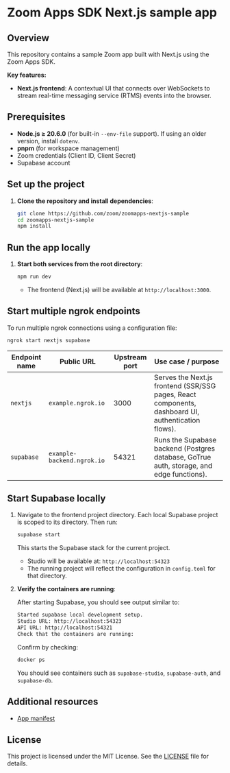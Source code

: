 # Zoom Apps SDK Next.js sample app

## Overview

This repository contains a sample Zoom app built with Next.js using the Zoom Apps SDK.

**Key features:**

* **Next.js frontend**: A contextual UI that connects over WebSockets to stream real-time messaging service (RTMS) events into the browser.

## Prerequisites

* **Node.js ≥ 20.6.0** (for built-in `--env-file` support). If using an older version, install `dotenv`.
* **pnpm** (for workspace management)
* Zoom credentials (Client ID, Client Secret)
* Supabase account

## Set up the project

1. **Clone the repository and install dependencies**:

   ```bash
   git clone https://github.com/zoom/zoomapps-nextjs-sample
   cd zoomapps-nextjs-sample
   npm install
   ```

## Run the app locally

1. **Start both services from the root directory**:

   ```bash
   npm run dev
   ```

   * The frontend (Next.js) will be available at `http://localhost:3000`.

## Start multiple ngrok endpoints

To run multiple ngrok connections using a configuration file:

```bash
ngrok start nextjs supabase
```

| Endpoint name | Public URL                 | Upstream port | Use case / purpose                                                                                 |
| ------------- | -------------------------- | ------------- | -------------------------------------------------------------------------------------------------- |
| `nextjs`      | `example.ngrok.io`         | 3000          | Serves the Next.js frontend (SSR/SSG pages, React components, dashboard UI, authentication flows). |
| `supabase`    | `example-backend.ngrok.io` | 54321         | Runs the Supabase backend (Postgres database, GoTrue auth, storage, and edge functions).           |

## Start Supabase locally

1. Navigate to the frontend project directory. Each local Supabase project is scoped to its directory. Then run:

   ```bash
   supabase start
   ```

   This starts the Supabase stack for the current project.

   * Studio will be available at: `http://localhost:54323`
   * The running project will reflect the configuration in `config.toml` for that directory.

2. **Verify the containers are running**:

   After starting Supabase, you should see output similar to:

   ```bash
   Started supabase local development setup.
   Studio URL: http://localhost:54323
   API URL: http://localhost:54321
   Check that the containers are running:
   ```

   Confirm by checking:

   ```bash
   docker ps
   ```

   You should see containers such as `supabase-studio`, `supabase-auth`, and `supabase-db`.

## Additional resources

* [App manifest](./AppManifest.md)

## License

This project is licensed under the MIT License. See the [LICENSE](https://github.com/zoom/rtms-nextjs/tree/main?tab=License-1-ov-file) file for details.


